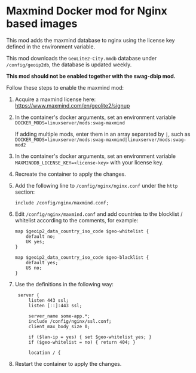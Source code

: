 # Maxmind Docker mod for Nginx based images

This mod adds the maxmind database to nginx using the license key defined in the environment variable.

This mod downloads the `GeoLite2-City.mmdb` database under `/config/geoip2db`, the database is updated weekly.

**This mod should not be enabled together with the swag-dbip mod.**

Follow these steps to enable the maxmind mod:

1. Acquire a maxmind license here: https://www.maxmind.com/en/geolite2/signup
2. In the container's docker arguments, set an environment variable `DOCKER_MODS=linuxserver/mods:swag-maxmind`
   
   If adding multiple mods, enter them in an array separated by `|`, such as `DOCKER_MODS=linuxserver/mods:swag-maxmind|linuxserver/mods:swag-mod2`
3. In the container's docker arguments, set an environment variable `MAXMINDDB_LICENSE_KEY=<license-key>` with your license key.
4. Recreate the container to apply the changes.
5. Add the following line to `/config/nginx/nginx.conf` under the `http` section:
   
   ```nginx
   include /config/nginx/maxmind.conf;
   ```
5. Edit `/config/nginx/maxmind.conf` and add countries to the blocklist / whitelist according to the comments, for example:
   
    ```nginx
    map $geoip2_data_country_iso_code $geo-whitelist {
        default no;
        UK yes;
    }

    map $geoip2_data_country_iso_code $geo-blacklist {
        default yes;
        US no;
    }
    ```
6. Use the definitions in the following way:
   ```nginx
    server {
        listen 443 ssl;
        listen [::]:443 ssl;

        server_name some-app.*;
        include /config/nginx/ssl.conf;
        client_max_body_size 0;

        if ($lan-ip = yes) { set $geo-whitelist yes; }
        if ($geo-whitelist = no) { return 404; }

        location / {
    ```
7. Restart the container to apply the changes.
